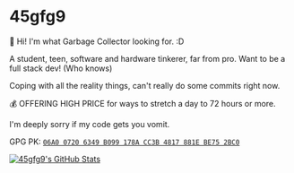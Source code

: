 # 45gfg9

:wave: Hi! I'm what Garbage Collector looking for. :D

A student, teen, software and hardware tinkerer, far from pro.
Want to be a full stack dev! (Who knows)

Coping with all the reality things, can't really do some commits right now.

:moneybag: OFFERING HIGH PRICE for ways to stretch a day to 72 hours or more.

I'm deeply sorry if my code gets you vomit.

GPG PK: [`06A0 0720 6349 B099 178A CC3B 4817 881E BE75 2BC0`](https://github.com/45gfg9.gpg)

[![45gfg9's GitHub Stats](https://github-readme-stats.vercel.app/api?username=45gfg9&include_all_commits=true&show_icons=true&theme=transparent&number_format=long)](https://github.com/anuraghazra/github-readme-stats)
